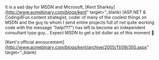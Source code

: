 It is a sad day for MSDN and Microsoft, [Kent Sharkey](http://www.acmebinary.com/blogs/kent" target="_blank) (ASP.NET & Coding4Fun content strategist, coder of many of the coolest things on MSDN and the guy to whom I send entire projects full of not quite working code with the message "help!?!?") has left to become an independent consultant type guy... Expect MSDN to get a bit duller as of this moment 🙂

[Kent's official annoucement](http://www.acmebinary.com/blogs/kent/archive/2005/11/09/350.aspx" target="_blank)